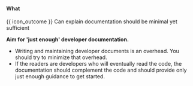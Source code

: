<div id="title">

#### What

</div>

<span id="prereqs"></span>

<span id="outcomes">{{ icon_outcome }} Can explain documentation should be minimal yet sufficient</span>

<div id="body">

**Aim for 'just enough' developer documentation.**

* Writing and maintaining developer documents is an overhead. You should try to minimize that overhead.
* If the readers are developers who will eventually read the code, the documentation should complement the code and should provide only just enough guidance to get started.

</div>

<div id="extras">
</div>